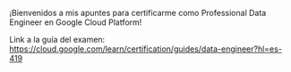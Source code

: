 ¡Bienvenidos a mis apuntes para certificarme como Professional Data Engineer en Google Cloud Platform!

Link a la guía del examen: https://cloud.google.com/learn/certification/guides/data-engineer?hl=es-419
